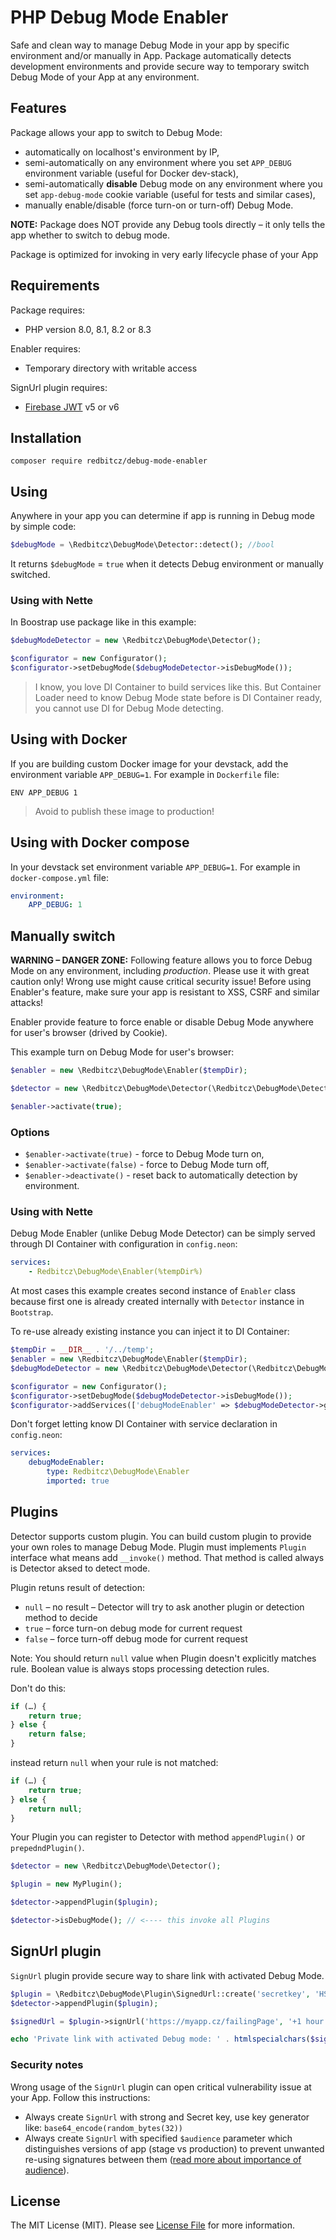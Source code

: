 PHP Debug Mode Enabler
======================

Safe and clean way to manage Debug Mode in your app by specific environment and/or manually in App.
Package automatically detects development environments and provide secure way to temporary switch Debug Mode of your App
at any environment.

## Features
Package allows your app to switch to Debug Mode:
- automatically on localhost's environment by IP,
- semi-automatically on any environment where you set `APP_DEBUG` environment variable (useful for Docker dev-stack),
- semi-automatically **disable** Debug mode on any environment where you set `app-debug-mode` cookie variable (useful for
tests and similar cases),
- manually enable/disable (force turn-on or turn-off) Debug Mode.

**NOTE:** Package does NOT provide any Debug tools directly – it only tells the app whether to switch to debug mode.

Package is optimized for invoking in very early lifecycle phase of your App

## Requirements
Package requires:

- PHP version 8.0, 8.1, 8.2 or 8.3

Enabler requires:
 
- Temporary directory with writable access

SignUrl plugin requires:

- [Firebase JWT](https://github.com/firebase/php-jwt) v5 or v6

## Installation
```shell
composer require redbitcz/debug-mode-enabler
```

## Using
Anywhere in your app you can determine if app is running in Debug mode by simple code:
```php
$debugMode = \Redbitcz\DebugMode\Detector::detect(); //bool
```

It returns `$debugMode` = `true` when it detects Debug environment or manually switched.

### Using with Nette
In Boostrap use package like in this example:
```php
$debugModeDetector = new \Redbitcz\DebugMode\Detector();

$configurator = new Configurator();
$configurator->setDebugMode($debugModeDetector->isDebugMode());
```
> I know, you love DI Container to build services like this. But Container Loader need to know Debug Mode state before is
> DI Container ready, you cannot use DI for Debug Mode detecting.

## Using with Docker
If you are building custom Docker image for your devstack, add the environment variable `APP_DEBUG=1`. For example in `Dockerfile` file:
```
ENV APP_DEBUG 1
```
> Avoid to publish these image to production!

## Using with Docker compose
In your devstack set environment variable `APP_DEBUG=1`. For example in `docker-compose.yml` file:
```yaml
environment:
    APP_DEBUG: 1
```

## Manually switch
**WARNING – DANGER ZONE:** Following feature allows you to force Debug Mode on any environment, including *production*.
Please use it with great caution only! Wrong use might cause critical security issue! Before using Enabler's feature, make sure your app is resistant to XSS, CSRF and similar attacks!  

Enabler provide feature to force enable or disable Debug Mode anywhere for user's browser (drived by Cookie).

This example turn on Debug Mode for user's browser:
```php
$enabler = new \Redbitcz\DebugMode\Enabler($tempDir);

$detector = new \Redbitcz\DebugMode\Detector(\Redbitcz\DebugMode\Detector::MODE_FULL, $enabler);

$enabler->activate(true);
```

### Options
- `$enabler->activate(true)` - force to Debug Mode turn on,
- `$enabler->activate(false)` - force to Debug Mode turn off,
- `$enabler->deactivate()` - reset back to automatically detection by environment.

### Using with Nette
Debug Mode Enabler (unlike Debug Mode Detector) can be simply served through DI Container with configuration in `config.neon`:
```yaml
services:
    - Redbitcz\DebugMode\Enabler(%tempDir%)
```

At most cases this example creates second instance of `Enabler` class because first one is already created
internally with `Detector` instance in `Bootstrap`.

To re-use already existing instance you can inject it to DI Container:
```php
$tempDir = __DIR__ . '/../temp';
$enabler = new \Redbitcz\DebugMode\Enabler($tempDir);
$debugModeDetector = new \Redbitcz\DebugMode\Detector(\Redbitcz\DebugMode\Detector::MODE_FULL, $enabler);

$configurator = new Configurator();
$configurator->setDebugMode($debugModeDetector->isDebugMode());
$configurator->addServices(['debugModeEnabler' => $debugModeDetector->getEnabler()]);
```

Don't forget letting know DI Container with service declaration in `config.neon`:
```yaml
services:
    debugModeEnabler:
        type: Redbitcz\DebugMode\Enabler
        imported: true
```  

## Plugins

Detector supports custom plugin. You can build custom plugin to provide your own roles to manage Debug Mode. Plugin must
implements `Plugin` interface what means add `__invoke()` method. That method is called always is Detector aksed to
detect mode.

Plugin retuns result of detection:

- `null` – no result – Detector will try to ask another plugin or detection method to decide
- `true` – force turn-on debug mode for current request
- `false` – force turn-off debug mode for current request

Note: You should return `null` value when Plugin doesn't explicitly matches rule. Boolean value is always stops
processing detection rules.

Don't do this:

```php
if (…) {
    return true;
} else {
    return false;
}
```

instead return `null` when your rule is not matched: 

```php
if (…) {
    return true;
} else {
    return null;
}
```

Your Plugin you can register to Detector with method `appendPlugin()` or `prepedndPlugin()`.

```php
$detector = new \Redbitcz\DebugMode\Detector();

$plugin = new MyPlugin();

$detector->appendPlugin($plugin);

$detector->isDebugMode(); // <---- this invoke all Plugins
```

## SignUrl plugin

`SignUrl` plugin provide secure way to share link with activated Debug Mode. 

```php
$plugin = \Redbitcz\DebugMode\Plugin\SignedUrl::create('secretkey', 'HS256', 'https://myapp.cz');
$detector->appendPlugin($plugin);

$signedUrl = $plugin->signUrl('https://myapp.cz/failingPage', '+1 hour');

echo 'Private link with activated Debug mode: ' . htmlspecialchars($signedUrl, ENT_QUOTES | ENT_HTML5 | ENT_SUBSTITUTE);
```

### Security notes

Wrong usage of the `SignUrl` plugin can open critical vulnerability issue at your App. Follow this instructions:  

- Always create `SignUrl` with strong and Secret key, use key generator like: `base64_encode(random_bytes(32))`
- Always create `SignUrl` with specified `$audience` parameter which distinguishes versions of app (stage vs production)
to prevent unwanted re-using signatures between them
([read more about importance of audience](https://stackoverflow.com/a/41237822/1641372)).

## License
The MIT License (MIT). Please see [License File](LICENSE) for more information.
